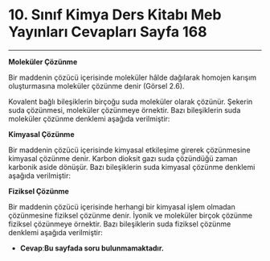 # 10. Sınıf Kimya Ders Kitabı Meb Yayınları Cevapları Sayfa 168

---

**Moleküler Çözünme**

Bir maddenin çözücü içerisinde moleküler hâlde dağılarak homojen karışım oluşturmasına moleküler çözünme denir (Görsel 2.6).

Kovalent bağlı bileşiklerin birçoğu suda moleküler olarak çözünür. Şekerin suda çözünmesi, moleküler çözünmeye örnektir. Bazı bileşiklerin suda moleküler çözünme denklemi aşağıda verilmiştir:

**Kimyasal Çözünme**

Bir maddenin çözücü içerisinde kimyasal etkileşime girerek çözünmesine kimyasal çözünme denir. Karbon dioksit gazı suda çözündüğü zaman karbonik aside dönüşür. Bazı bileşiklerin suda kimyasal çözünme denklemi aşağıda verilmiştir:

**Fiziksel Çözünme**

Bir maddenin çözücü içerisinde herhangi bir kimyasal işlem olmadan çözünmesine fiziksel çözünme denir. İyonik ve moleküler birçok çözünme fiziksel çözünmeye örnektir. Bazı bileşiklerin suda fiziksel çözünme denklemi aşağıda verilmiştir:

-   **Cevap**:**Bu sayfada soru bulunmamaktadır.**